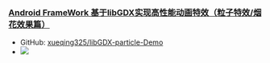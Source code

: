 ###  [Android FrameWork 基于libGDX实现高性能动画特效（粒子特效/烟花效果篇）](http://alexq.farbox.com/post/2015-12-11)
- GitHub: [xueqing325/libGDX-particle-Demo](https://github.com/xueqing325/libGDX-particle-Demo)
- ![](http://7xox5k.com1.z0.glb.clouddn.com/Untitled.gif)